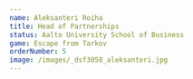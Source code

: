 ```yaml
---
name: Aleksanteri Roiha
title: Head of Partnerships
status: Aalto University School of Business
game: Escape from Tarkov
orderNumber: 5
image: /images/_dsf3058_aleksanteri.jpg
---
```

